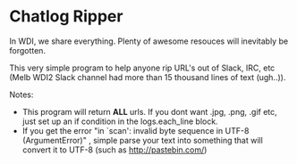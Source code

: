 # Chatlog Ripper
In WDI, we share everything. Plenty of awesome resouces will inevitably be forgotten.

This very simple program to help anyone rip URL's out of Slack, IRC, etc (Melb WDI2 Slack channel had more than 15 thousand lines of text (ugh..)).

Notes:
- This program will return **ALL** urls. If you dont want .jpg, .png, .gif etc, just set up an if condition in the logs.each_line block.
- If you get the error "in `scan': invalid byte sequence in UTF-8 (ArgumentError)" , simple parse your text into something that will convert it to UTF-8 (such as http://pastebin.com/)
